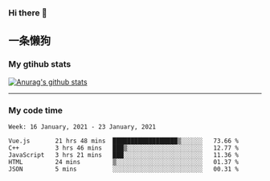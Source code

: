### Hi there 👋

## 一条懒狗
<!--
**kiss-me-quickly/kiss-me-quickly** is a ✨ _special_ ✨ repository because its `README.md` (this file) appears on your GitHub profile.

Here are some ideas to get you started:

- 🔭 I’m currently working on ...
- 🌱 I’m currently learning ...
- 👯 I’m looking to collaborate on ...
- 🤔 I’m looking for help with ...
- 💬 Ask me about ...
- 📫 How to reach me: ...
- 😄 Pronouns: ...
- ⚡ Fun fact: ...
-->


### My gtihub stats

[![Anurag's github stats](https://github-readme-stats.vercel.app/api?username=kiss-me-quickly)](https://github.com/anuraghazra/github-readme-stats)

***

### My code time

<!--START_SECTION:waka-->
```text
Week: 16 January, 2021 - 23 January, 2021

Vue.js       21 hrs 48 mins  ██████████████████▒░░░░░░   73.66 % 
C++          3 hrs 46 mins   ███▒░░░░░░░░░░░░░░░░░░░░░   12.77 % 
JavaScript   3 hrs 21 mins   ███░░░░░░░░░░░░░░░░░░░░░░   11.36 % 
HTML         24 mins         ▒░░░░░░░░░░░░░░░░░░░░░░░░   01.37 % 
JSON         5 mins          ░░░░░░░░░░░░░░░░░░░░░░░░░   00.31 % 
```
<!--END_SECTION:waka-->
